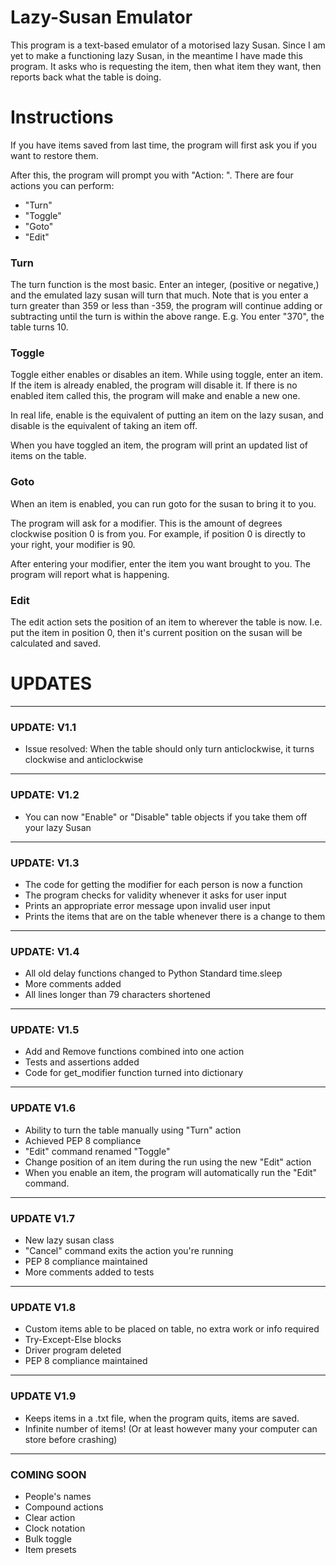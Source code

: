 # Lazy-Susan Emulator

This program is a text-based emulator of a motorised lazy Susan. Since I am yet to make a functioning lazy Susan, in the meantime I have made this program. It asks who is requesting the item, then what item they want, then reports back what the table is doing.

# Instructions
If you have items saved from last time, the program will first ask you if you want to restore them.

After this, the program will prompt you with "Action: ". There are four actions you can perform:
- "Turn"
- "Toggle"
- "Goto"
- "Edit"

### Turn
The turn function is the most basic. Enter an integer, (positive or negative,) and the emulated lazy susan will turn that much. Note that is you enter a turn greater than 359 or less than -359, the program will continue adding or subtracting until the turn is within the above range. E.g. You enter "370", the table turns 10.

### Toggle
Toggle either enables or disables an item. While using toggle, enter an item. If the item is already enabled, the program will disable it. If there is no enabled item called this, the program will make and enable a new one.

In real life, enable is the equivalent of putting an item on the lazy susan, and disable is the equivalent of taking an item off.

When you have toggled an item, the program will print an updated list of items on the table.

### Goto
When an item is enabled, you can run goto for the susan to bring it to you.

The program will ask for a modifier. This is the amount of degrees clockwise position 0 is from you. For example, if position 0 is directly to your right, your modifier is 90.

After entering your modifier, enter the item you want brought to you. The program will report what is happening.

### Edit
The edit action sets the position of an item to wherever the table is now. I.e. put the item in position 0, then it's current position on the susan will be calculated and saved.

# UPDATES

---
### UPDATE: V1.1
- Issue resolved: When the table should only turn anticlockwise, it turns clockwise and anticlockwise
---
### UPDATE: V1.2
- You can now "Enable" or "Disable" table objects if you take them off your lazy Susan
---
### UPDATE: V1.3
- The code for getting the modifier for each person is now a function
- The program checks for validity whenever it asks for user input
- Prints an appropriate error message upon invalid user input
- Prints the items that are on the table whenever there is a change to them
---
### UPDATE: V1.4
- All old delay functions changed to Python Standard time.sleep
- More comments added
- All lines longer than 79 characters shortened
---
### UPDATE: V1.5
- Add and Remove functions combined into one action
- Tests and assertions added
- Code for get_modifier function turned into dictionary
---
### UPDATE V1.6
- Ability to turn the table manually using "Turn" action
- Achieved PEP 8 compliance
- "Edit" command renamed "Toggle"
- Change position of an item during the run using the new "Edit" action
- When you enable an item, the program will automatically run the "Edit" command.
---
### UPDATE V1.7
- New lazy susan class
- "Cancel" command exits the action you're running
- PEP 8 compliance maintained
- More comments added to tests
---
### UPDATE V1.8
- Custom items able to be placed on table, no extra work or info required
- Try-Except-Else blocks
- Driver program deleted
- PEP 8 compliance maintained
- ---
### UPDATE V1.9
- Keeps items in a .txt file, when the program quits, items are saved.
- Infinite number of items! (Or at least however many your computer can store before crashing)
---
### COMING SOON
- People's names
- Compound actions
- Clear action
- Clock notation
- Bulk toggle
- Item presets
